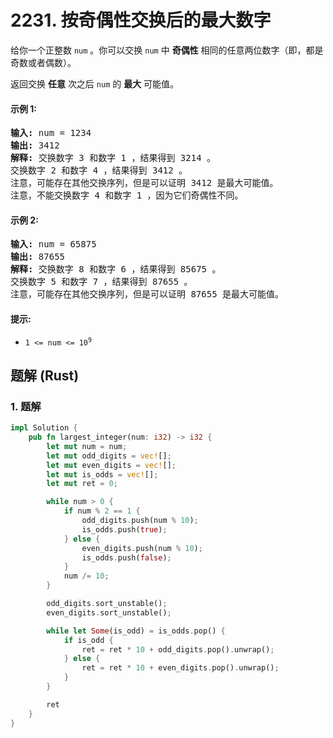 # 2231. 按奇偶性交换后的最大数字
给你一个正整数 `num` 。你可以交换 `num` 中 **奇偶性** 相同的任意两位数字（即，都是奇数或者偶数）。

返回交换 **任意** 次之后 `num` 的 **最大** 可能值。

#### 示例 1:
<pre>
<strong>输入:</strong> num = 1234
<strong>输出:</strong> 3412
<strong>解释:</strong> 交换数字 3 和数字 1 ，结果得到 3214 。
交换数字 2 和数字 4 ，结果得到 3412 。
注意，可能存在其他交换序列，但是可以证明 3412 是最大可能值。
注意，不能交换数字 4 和数字 1 ，因为它们奇偶性不同。
</pre>

#### 示例 2:
<pre>
<strong>输入:</strong> num = 65875
<strong>输出:</strong> 87655
<strong>解释:</strong> 交换数字 8 和数字 6 ，结果得到 85675 。
交换数字 5 和数字 7 ，结果得到 87655 。
注意，可能存在其他交换序列，但是可以证明 87655 是最大可能值。
</pre>

#### 提示:
* <code>1 <= num <= 10<sup>9</sup></code>

## 题解 (Rust)

### 1. 题解
```Rust
impl Solution {
    pub fn largest_integer(num: i32) -> i32 {
        let mut num = num;
        let mut odd_digits = vec![];
        let mut even_digits = vec![];
        let mut is_odds = vec![];
        let mut ret = 0;

        while num > 0 {
            if num % 2 == 1 {
                odd_digits.push(num % 10);
                is_odds.push(true);
            } else {
                even_digits.push(num % 10);
                is_odds.push(false);
            }
            num /= 10;
        }

        odd_digits.sort_unstable();
        even_digits.sort_unstable();

        while let Some(is_odd) = is_odds.pop() {
            if is_odd {
                ret = ret * 10 + odd_digits.pop().unwrap();
            } else {
                ret = ret * 10 + even_digits.pop().unwrap();
            }
        }

        ret
    }
}
```
